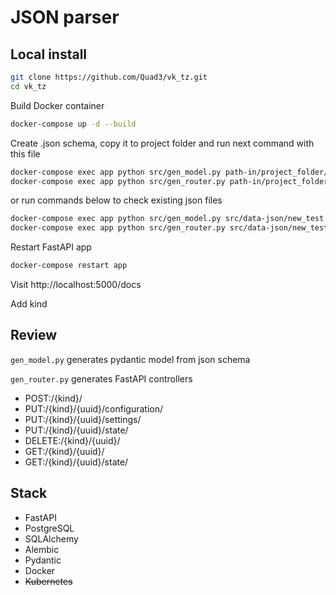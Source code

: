 # JSON parser
## Local install

```bash
git clone https://github.com/Quad3/vk_tz.git
cd vk_tz
```
Build Docker container
```bash
docker-compose up -d --build
```
Create .json schema, copy it to project folder and run next command with this file
```bash
docker-compose exec app python src/gen_model.py path-in/project_folder/your_file.json
docker-compose exec app python src/gen_router.py path-in/project_folder/your_file.json
```
or run commands below to check existing json files
```bash
docker-compose exec app python src/gen_model.py src/data-json/new_test.json
docker-compose exec app python src/gen_router.py src/data-json/new_test.json
```

Restart FastAPI app

```bash
docker-compose restart app
```
Visit http://localhost:5000/docs


Add kind


## Review
`gen_model.py` generates pydantic model from json schema

`gen_router.py` generates FastAPI controllers
- POST:/{kind}/
- PUT:/{kind}/{uuid}/configuration/
- PUT:/{kind}/{uuid}/settings/
- PUT:/{kind}/{uuid}/state/
- DELETE:/{kind}/{uuid}/
- GET:/{kind}/{uuid}/
- GET:/{kind}/{uuid}/state/


## Stack
- FastAPI
- PostgreSQL
- SQLAlchemy
- Alembic
- Pydantic
- Docker
- ~~Kubernetes~~
